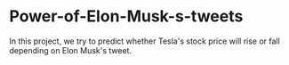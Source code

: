 # Power-of-Elon-Musk-s-tweets
In this project, we try to predict whether Tesla's stock price will rise or fall depending on Elon Musk's tweet.
